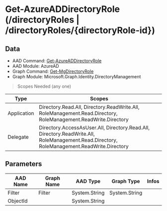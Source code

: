 # Get-AzureADDirectoryRole (/directoryRoles | /directoryRoles/{directoryRole-id})

## Data

+ AAD Command: [Get-AzureADDirectoryRole](https://docs.microsoft.com/en-us/powershell/module/AzureAD/Get-AzureADDirectoryRole)
+ AAD Module: AzureAD
+ Graph Command: [Get-MgDirectoryRole](https://docs.microsoft.com/en-us/powershell/module/Microsoft.Graph.Identity.DirectoryManagement/Get-MgDirectoryRole)
+ Graph Module: Microsoft.Graph.Identity.DirectoryManagement

> Scopes Needed (any one)

|Type|Scopes|
|---|---|
|Application|Directory.Read.All, Directory.ReadWrite.All, RoleManagement.Read.Directory, RoleManagement.ReadWrite.Directory|
|Delegate|Directory.AccessAsUser.All, Directory.Read.All, Directory.ReadWrite.All, RoleManagement.Read.Directory, RoleManagement.ReadWrite.Directory|

## Parameters

|AAD Name|Graph Name|AAD Type|Graph Type|Infos|
|---|---|---|---|---|
|Filter|Filter|System.String|System.String||
|ObjectId||System.String|||

